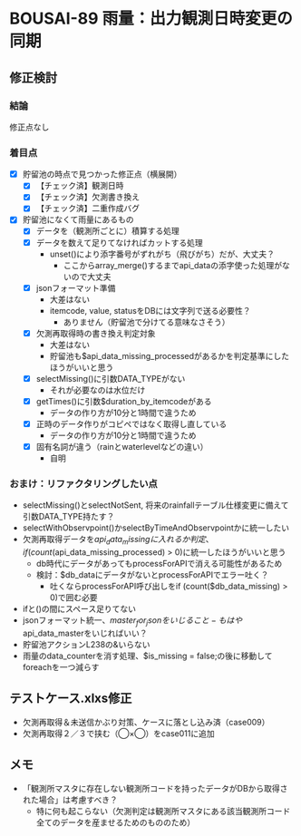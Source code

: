 BOUSAI-89 雨量：出力観測日時変更の同期
===

修正検討
---

### 結論
修正点なし

### 着目点
- [x] 貯留池の時点で見つかった修正点（横展開）
  - [x] 【チェック済】観測日時
  - [x] 【チェック済】欠測書き換え
  - [x] 【チェック済】二重作成バグ
- [x] 貯留池になくて雨量にあるもの
  - [x] データを（観測所ごとに）積算する処理
  - [x] データを数えて足りてなければカットする処理
    - unset()により添字番号がずれがち（飛びがち）だが、大丈夫？
      - ここからarray_merge()するまでapi_dataの添字使った処理がないので大丈夫
  - [x] jsonフォーマット準備
    - 大差はない
    - itemcode, value, statusをDBには文字列で送る必要性？
      - ありません（貯留池で分けてる意味なさそう）
  - [x] 欠測再取得時の書き換え判定対象
    - 大差はない
    - 貯留池も$api_data_missing_processedがあるかを判定基準にしたほうがいいと思う
  - [x] selectMissing()に引数DATA_TYPEがない
    - それが必要なのは水位だけ
  - [x] getTimes()に引数$duration_by_itemcodeがある
    - データの作り方が10分と1時間で違うため
  - [x] 正時のデータ作りがコピペではなく取得し直している
    - データの作り方が10分と1時間で違うため
  - [x] 固有名詞が違う（rainとwaterlevelなどの違い）
    - 自明

### おまけ：リファクタリングしたい点

- selectMissing()とselectNotSent, 将来のrainfallテーブル仕様変更に備えて引数DATA_TYPE持たす？
- selectWithObservpoint()かselectByTimeAndObservpointかに統一したい
- 欠測再取得データを$api_data_missingに入れるか判定、if (count($api_data_missing_processed) > 0)に統一したほうがいいと思う
  - db時代にデータがあってもprocessForAPIで消える可能性があるため
  - 検討：$db_dataにデータがないとprocessForAPIでエラー吐く？
    - 吐くならprocessForAPI呼び出しをif (count($db_data_missing) > 0)で囲む必要
- ifと()の間にスペース足りてない
- jsonフォーマット統一、$master_for_jsonをいじること
　- もはや$api_data_masterをいじればいい？
- 貯留池アクションL238の&いらない
- 雨量のdata_counterを消す処理、$is_missing = false;の後に移動してforeachを一つ減らす

テストケース.xlxs修正
---

- 欠測再取得＆未送信かぶり対策、ケースに落とし込み済（case009）
- 欠測再取得２／３で挟む（◯×◯）をcase011に追加

## メモ
- 「観測所マスタに存在しない観測所コードを持ったデータがDBから取得された場合」は考慮すべき？
  - 特に何も起こらない（欠測判定は観測所マスタにある該当観測所コード全てのデータを産ませるためのもののため）

